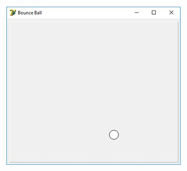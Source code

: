 ![alt tag](https://raw.githubusercontent.com/davidejones/delphi-experiments/master/bounceball2/bounceball2.JPG)